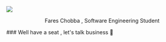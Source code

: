 
<img src="[http://i.imgur.com/VShxJHs.png](https://user-images.githubusercontent.com/74874821/169705910-1a44ac15-cd08-4448-b80d-38d76fac7ddc.gif)">
<p align="center">
  Fares Chobba ,
  Software Engineering Student
</p>
###  Well have a seat , let's talk business 💬






<!--
**fareschobba/fareschobba** is a ✨ _special_ ✨ repository because its `README.md` (this file) appears on your GitHub profile.

Here are some ideas to get you started:

- 🔭 I’m currently working on ...
- 🌱 I’m currently learning ...
- 👯 I’m looking to collaborate on ...
- 🤔 I’m looking for help with ...
- 💬 Ask me about ...
- 📫 How to reach me: ...
- 😄 Pronouns: ...
- ⚡ Fun fact: ...
-->
